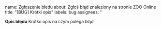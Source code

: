 name: Zgłoszenie błedu
about: Zgłoś błąd znaleziony na stronie ZOO Online
title: "[BUG] Krótki opis"
labels: bug
assignees: ''

**Opis błędu**
Krótko opis na czym polega błąd
